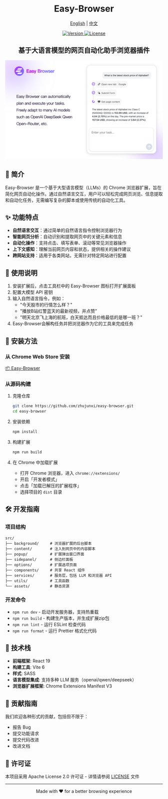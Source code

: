 <h1 align="center">Easy-Browser</h1>

<p align="center">
  <a href="README.md">English</a> | <a href="README.zh-CN.md">中文</a>
</p>

<p align="center">
  <a href="https://github.com/zhujunxi/easy-browser">
    <img src="https://img.shields.io/github/package-json/v/zhujunxi/easy-browser?color=blue" alt="Version" />
  </a>
  <a href="LICENSE">
    <img src="https://img.shields.io/badge/license-Apache%202.0-green.svg" alt="License" />
  </a>
</p>

<h2 align="center">基于大语言模型的网页自动化助手浏览器插件</h2>

![Demo](demo/demo_1.png)

## 📖 简介

Easy-Browser 是一个基于大型语言模型（LLMs）的 Chrome 浏览器扩展，旨在简化网页自动化操作。通过自然语言交互，用户可以轻松完成网页浏览、信息提取和自动化任务，无需编写复杂的脚本或使用传统的自动化工具。

## ✨ 功能特点

- **自然语言交互**：通过简单的自然语言指令控制浏览器行为
- **智能网页分析**：自动识别和提取网页中的关键元素和信息
- **自动化操作**：支持点击、填写表单、滚动等常见浏览器操作
- **上下文感知**：理解当前网页内容和状态，提供相关的操作建议
- **跨网站支持**：适用于各类网站，无需针对特定网站进行配置


## 🔧 使用说明

1. 安装扩展后，点击工具栏中的 Easy-Browser 图标打开扩展面板
2. 配置大模型 API 密钥
3. 输入自然语言指令，例如：
   - "今天股市的行情怎么样？"
   - "播放B站红警蓝天的最新视频，并点赞"
   - "明天北京飞上海的航班，白天抵达而且价格最低的是哪一班？"
4. Easy-Browser会解构任务并把浏览器作为它的工具来完成任务

## 🚀 安装方法

### 从 Chrome Web Store 安装
[📦 Easy-Browser](https://chromewebstore.google.com/detail/easy-browser/lbegjmdppmjkfenknnokmoflmaldheok)

### 从源码构建

1. 克隆仓库
   ```bash
   git clone https://github.com/zhujunxi/easy-browser.git
   cd easy-browser
   ```

2. 安装依赖
   ```bash
   npm install
   ```

3. 构建扩展
   ```bash
   npm run build
   ```

4. 在 Chrome 中加载扩展
   - 打开 Chrome 浏览器，进入 `chrome://extensions/`
   - 开启「开发者模式」
   - 点击「加载已解压的扩展程序」
   - 选择项目的 `dist` 目录

## 🛠️ 开发指南

### 项目结构

```
src/
├── background/     # 浏览器扩展的后台脚本
├── content/        # 注入到网页中的内容脚本
├── popup/          # 扩展弹出窗口界面
├── sidepanel/      # 侧边栏面板
├── options/        # 扩展选项页面
├── components/     # 共享 React 组件
├── services/       # 服务层，包括 LLM 和浏览器 API
├── utils/          # 工具函数
└── assets/         # 静态资源
```

### 开发命令

- `npm run dev` - 启动开发服务器，支持热重载
- `npm run build` - 构建生产版本，并生成扩展zip包
- `npm run lint` - 运行 ESLint 检查代码
- `npm run format` - 运行 Prettier 格式化代码

## 🔌 技术栈

- **前端框架**: React 19
- **构建工具**: Vite 6
- **样式**: SASS
- **语言模型集成**: 支持多种 LLM 服务（openai/qwen/deepseek）
- **浏览器扩展框架**: Chrome Extensions Manifest V3

## 🤝 贡献指南

我们欢迎各种形式的贡献，包括但不限于：

- 报告 Bug
- 提交功能请求
- 提交代码改进
- 改进文档

## 📜 许可证

本项目采用 Apache License 2.0 许可证 - 详情请参阅 [LICENSE](LICENSE) 文件

---

<p align="center">Made with ❤️ for a better browsing experience</p>
